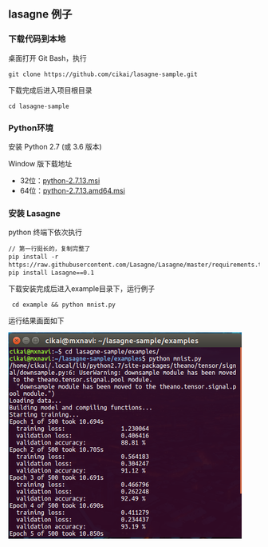 ## lasagne 例子

### 下载代码到本地

桌面打开 Git Bash，执行

    git clone https://github.com/cikai/lasagne-sample.git

下载完成后进入项目根目录

    cd lasagne-sample

### Python环境

安装 Python 2.7 (或 3.6 版本)

Window 版下载地址

* 32位：[python-2.7.13.msi](https://www.python.org/ftp/python/2.7.13/python-2.7.13.msi)
* 64位：[python-2.7.13.amd64.msi](https://www.python.org/ftp/python/2.7.13/python-2.7.13.amd64.msi)

### 安装 Lasagne

python 终端下依次执行

    // 第一行挺长的，复制完整了
    pip install -r https://raw.githubusercontent.com/Lasagne/Lasagne/master/requirements.txt
    pip install Lasagne==0.1

下载安装完成后进入example目录下，运行例子

     cd example && python mnist.py

运行结果画面如下

![运行结果](./examples/result.png)
